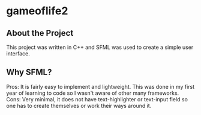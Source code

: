 # gameoflife2


## About the Project
This project was written in C++ and SFML was used to create a simple user interface.

## Why SFML?
Pros: It is fairly easy to implement and lightweight. This was done in my first year of learning to code so I wasn't aware of other many frameworks. <br/>
Cons: Very minimal, it does not have text-highlighter or text-input field so one has to create themselves or work their ways around it.
